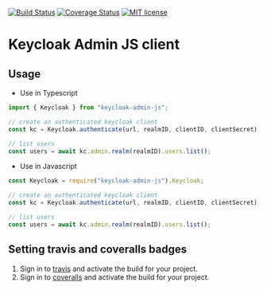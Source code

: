 [![Build Status](https://travis-ci.org/Tera-Group/keycloak-admin-js.svg?branch=main)](https://travis-ci.org/Tera-Group/keycloak-admin-js.svg?branch=main)
[![Coverage Status](https://coveralls.io/repos/github/Tera-Group/keycloak-admin-js/badge.svg?branch=main)](https://coveralls.io/github/Tera-Group/keycloak-admin-js?branch=main)
[![MIT license](http://img.shields.io/badge/license-MIT-brightgreen.svg)](http://opensource.org/licenses/MIT)

# Keycloak Admin JS client

## Usage

- Use in Typescript

```ts
import { Keycloak } from "keycloak-admin-js";

// create an authenticated keycloak client
const kc = Keycloak.authenticate(url, realmID, clientID, clientSecret);

// list users
const users = await kc.admin.realm(realmID).users.list();
```

- Use in Javascript

```js
const Keycloak = require("keycloak-admin-js").Keycloak;

// create an authenticated keycloak client
const kc = Keycloak.authenticate(url, realmID, clientID, clientSecret);

// list users
const users = await kc.admin.realm(realmID).users.list();
```

## Setting travis and coveralls badges

1. Sign in to [travis](https://travis-ci.org/) and activate the build for your project.
2. Sign in to [coveralls](https://coveralls.io/) and activate the build for your project.
